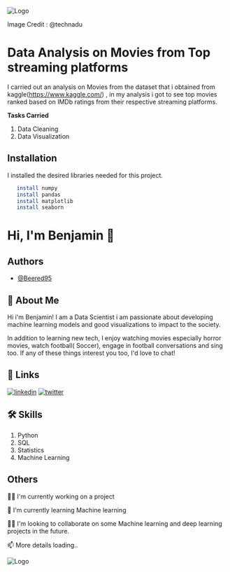 
![Logo](https://cdn.technadu.com/wp-content/uploads/2020/04/Netflix-Amazon-Prime-Hulu-Disney-Plus-Logos-696x392.png) 


Image Credit : @technadu
# **Data Analysis on Movies from Top streaming platforms**


I carried out an analysis on Movies from the dataset that i obtained from kaggle(https://www.kaggle.com/)
, in my analysis i got to see top movies ranked based on IMDb ratings from their respective streaming platforms.

**Tasks Carried**
1. Data Cleaning
2. Data Visualization


## Installation
I installed the desired libraries needed for this project.


```bash
   install numpy
   install pandas
   install matplotlib
   install seaborn

```
    
# Hi, I'm Benjamin 👋


## Authors

- [@Beered95](https://www.github.com/Beered95)



## 🚀 About Me
Hi i'm Benjamin! I am a Data Scientist i am passionate about developing machine learning models and good visualizations to impact to the society.

In addition to learning new tech, I enjoy watching movies especially horror movies, watch football( Soccer), engage in football conversations and sing too. If any of these things interest you too, I'd love to chat!
## 🔗 Links
[![linkedin](https://img.shields.io/badge/linkedin-0A66C2?style=for-the-badge&logo=linkedin&logoColor=white)](https://www.linkedin.com/in/benjamin-nwandu-406a03175/)
[![twitter](https://img.shields.io/badge/twitter-1DA1F2?style=for-the-badge&logo=twitter&logoColor=white)](https://twitter.com/benichelix)


## 🛠 Skills
1. Python
2. SQL
3. Statistics
4. Machine Learning



## Others

👩‍💻 I'm currently working on a project

🧠 I'm currently learning Machine learning

👯‍♀️ I'm looking to collaborate on some Machine learning and  deep learning projects in the future.

📫 More details loading..





![Logo](https://github-readme-stats.vercel.app/api?username=Beered95&&show_icons=true&title_color=ffffff&icon_color=bb2acf&text_color=daf7dc&bg_color=151515)

